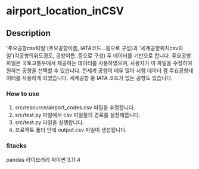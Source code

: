 # airport_location_inCSV

## Description
'주요공항csv파일'(주요공항이름, IATA코드...등으로 구성)과 '세계공항위치csv파일'(각공항의위도경도, 공항이름..등으로 구성) 두 데이터를 기반으로 합니다.
주요공항파일은 국토교통부에서 제공하는 데이터를 사용하였으며, 사용자가 이 파일을 수정하여 원하는 공항을 선택할 수 있습니다.
전세계 공항이 매우 많아 시험 데이터 겸 주요공항데이터를 사용하게 되었습니다.
세계공항 중 IATA 코드가 없는 공항도 있습니다.

### How to use
1. src/resource/airport_codes.csv 파일을 수정합니다.
2. src/test.py 파일에서 csv 파일들의 경로를 설정해줍니다.
3. src/test.py 파일을 실행합니다.
4. 프로젝트 폴더 안에 output.csv 파일이 생성됩니다.

### Stacks
pandas 라이브러리
파이썬 3.11.4

